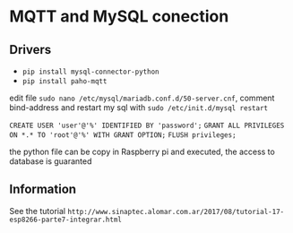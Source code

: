 # MQTT and MySQL conection

## Drivers

- `pip install mysql-connector-python`
- `pip install paho-mqtt`

edit file `sudo nano /etc/mysql/mariadb.conf.d/50-server.cnf`, comment bind-address and restart my sql with `sudo /etc/init.d/mysql restart`

`CREATE USER 'user'@'%' IDENTIFIED BY 'password';`
`GRANT ALL PRIVILEGES ON *.* TO 'root'@'%' WITH GRANT OPTION;`
`FLUSH privileges;`

the python file can be copy in Raspberry pi and executed, the access to database is guaranted

## Information

See the tutorial `http://www.sinaptec.alomar.com.ar/2017/08/tutorial-17-esp8266-parte7-integrar.html`
